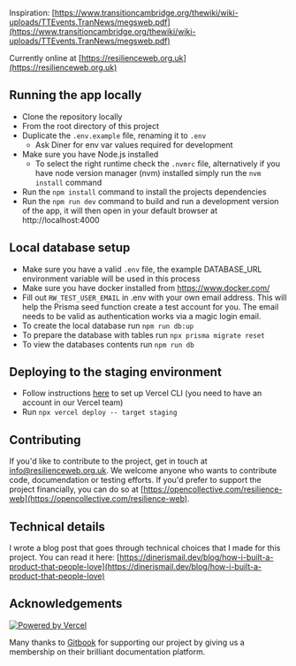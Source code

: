 Inspiration: [https://www.transitioncambridge.org/thewiki/wiki-uploads/TTEvents.TranNews/megsweb.pdf](https://www.transitioncambridge.org/thewiki/wiki-uploads/TTEvents.TranNews/megsweb.pdf)

Currently online at [https://resilienceweb.org.uk](https://resilienceweb.org.uk)

## Running the app locally

- Clone the repository locally
- From the root directory of this project
- Duplicate the `.env.example` file, renaming it to `.env`
  - Ask Diner for env var values required for development
- Make sure you have Node.js installed
  - To select the right runtime check the `.nvmrc` file, alternatively if you have node version manager (nvm) installed simply run the `nvm install` command
- Run the `npm install` command to install the projects dependencies
- Run the `npm run dev` command to build and run a development version of the app, it will then open in your default browser at http://localhost:4000

## Local database setup

- Make sure you have a valid `.env` file, the example DATABASE_URL environment variable will be used in this process
- Make sure you have docker installed from https://www.docker.com/
- Fill out `RW_TEST_USER_EMAIL` in .env with your own email address. This will help the Prisma seed function create a test account for you. The email needs to be valid as authentication works via a magic login email.
- To create the local database run `npm run db:up`
- To prepare the database with tables run `npx prisma migrate reset`
- To view the databases contents run `npm run db`

## Deploying to the staging environment

- Follow instructions [here](https://vercel.com/docs/cli) to set up Vercel CLI (you need to have an account in our Vercel team)
- Run `npx vercel deploy -- target staging`

## Contributing

If you'd like to contribute to the project, get in touch at info@resilienceweb.org.uk. We welcome anyone who wants to contribute code, documendation or testing efforts. If you'd prefer to support the project financially, you can do so at [https://opencollective.com/resilience-web](https://opencollective.com/resilience-web).

## Technical details

I wrote a blog post that goes through technical choices that I made for this project. You can read it here: [https://dinerismail.dev/blog/how-i-built-a-product-that-people-love](https://dinerismail.dev/blog/how-i-built-a-product-that-people-love)

## Acknowledgements

[![Powered by Vercel](https://resilienceweb.org.uk/powered-by-vercel.svg)](https://vercel.com?utm_source=resilience-web&utm_campaign=oss)

Many thanks to [Gitbook](https://www.gitbook.com) for supporting our project by giving us a membership on their brilliant documentation platform.
